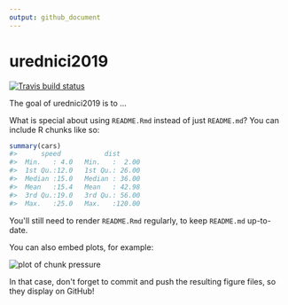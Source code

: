 ```yaml
---
output: github_document
---
```


<!-- README.md is generated from README.Rmd. Please edit that file -->



# urednici2019

<!-- badges: start -->
[![Travis build status](https://travis-ci.org/petrbouchal/urednici2019.svg?branch=master)](https://travis-ci.org/petrbouchal/urednici2019)
<!-- badges: end -->

The goal of urednici2019 is to ...

What is special about using `README.Rmd` instead of just `README.md`? You can include R chunks like so:


```r
summary(cars)
#>      speed           dist       
#>  Min.   : 4.0   Min.   :  2.00  
#>  1st Qu.:12.0   1st Qu.: 26.00  
#>  Median :15.0   Median : 36.00  
#>  Mean   :15.4   Mean   : 42.98  
#>  3rd Qu.:19.0   3rd Qu.: 56.00  
#>  Max.   :25.0   Max.   :120.00
```

You'll still need to render `README.Rmd` regularly, to keep `README.md` up-to-date.

You can also embed plots, for example:

![plot of chunk pressure](figure/pressure-1.png)

In that case, don't forget to commit and push the resulting figure files, so they display on GitHub!
